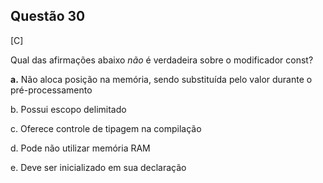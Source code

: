

## Questão 30
[C]

Qual das afirmações abaixo *não* é verdadeira sobre o modificador const?

**a.** Não aloca posição na memória, sendo substituída pelo valor durante o pré-processamento

b. Possui escopo delimitado

c. Oferece controle de tipagem na compilação

d. Pode não utilizar memória RAM

e. Deve ser inicializado em sua declaração



